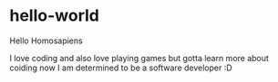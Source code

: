 # hello-world

Hello Homosapiens

I love coding and also love playing games but gotta learn more about coiding now
I am determined to be a software developer :D


